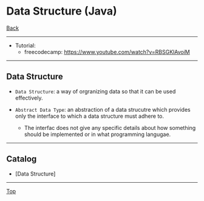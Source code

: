 # Data Structure (Java)

[Back](../../index.md)

---

- Tutorial:
  - freecodecamp: https://www.youtube.com/watch?v=RBSGKlAvoiM

---

## Data Structure

- `Data Structure`: a way of orgranizing data so that it can be used effectively.

- `Abstract Data Type`: an abstraction of a data strucutre which provides only the interface to which a data structure must adhere to.
  - The interfac does not give any specific details about how something should be implemented or in what programming langugae.

---

## Catalog

- [Data Structure]

---

[Top](#data-structure-java)
